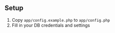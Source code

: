 ## Setup
1. Copy `app/config.example.php` to `app/config.php`
2. Fill in your DB credentials and settings
